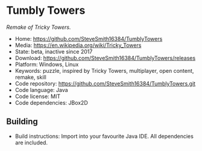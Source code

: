 # Tumbly Towers

_Remake of Tricky Towers._

- Home: https://github.com/SteveSmith16384/TumblyTowers
- Media: https://en.wikipedia.org/wiki/Tricky_Towers
- State: beta, inactive since 2017
- Download: https://github.com/SteveSmith16384/TumblyTowers/releases
- Platform: Windows, Linux
- Keywords: puzzle, inspired by Tricky Towers, multiplayer, open content, remake, skill
- Code repository: https://github.com/SteveSmith16384/TumblyTowers.git
- Code language: Java
- Code license: MIT
- Code dependencies: JBox2D

## Building

- Build instructions: Import into your favourite Java IDE. All dependencies are included.
